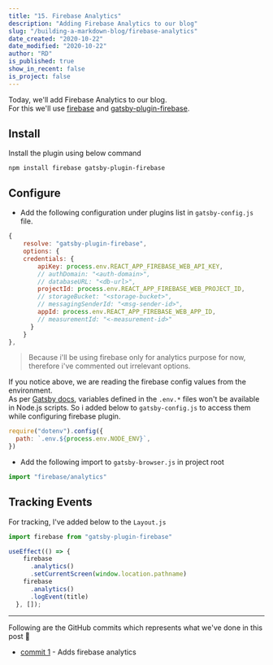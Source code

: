 ```yaml
---
title: "15. Firebase Analytics"
description: "Adding Firebase Analytics to our blog"
slug: "/building-a-markdown-blog/firebase-analytics"
date_created: "2020-10-22"
date_modified: "2020-10-22"
author: "RD"
is_published: true
show_in_recent: false
is_project: false
---
```


Today, we'll add Firebase Analytics to our blog.  
For this we'll use [firebase](https://www.npmjs.com/package/firebase) and [gatsby-plugin-firebase](https://www.gatsbyjs.org/packages/gatsby-plugin-firebase/).

## Install

Install the plugin using below command  

```
npm install firebase gatsby-plugin-firebase
```

## Configure
- Add the following configuration under plugins list in `gatsby-config.js` file.  

```js
{
    resolve: "gatsby-plugin-firebase",
    options: { 
    credentials: {
        apiKey: process.env.REACT_APP_FIREBASE_WEB_API_KEY,
        // authDomain: "<auth-domain>",
        // databaseURL: "<db-url>",
        projectId: process.env.REACT_APP_FIREBASE_WEB_PROJECT_ID,
        // storageBucket: "<storage-bucket>",
        // messagingSenderId: "<msg-sender-id>",
        appId: process.env.REACT_APP_FIREBASE_WEB_APP_ID,
        // measurementId: "<-measurement-id>"
      }
    }
},
```
> Because i'll be using firebase only for analytics purpose for now, therefore i've commented out irrelevant options.  


If you notice above, we are reading the firebase config values from the environment.  
As per [Gatsby docs](https://www.gatsbyjs.com/docs/environment-variables/), variables defined in the `.env.*` files won't be available in Node.js scripts. So i added below to `gatsby-config.js` to access them while configuring firebase plugin.  

```js
require("dotenv").config({
  path: `.env.${process.env.NODE_ENV}`,
})
```

- Add the following import to `gatsby-browser.js` in project root

```js
import "firebase/analytics" 
```

## Tracking Events

For tracking, I've added below to the `Layout.js`    

```js
import firebase from "gatsby-plugin-firebase"

useEffect(() => {
    firebase
      .analytics()
      .setCurrentScreen(window.location.pathname)
    firebase
      .analytics()
      .logEvent(title)
  }, []);
```

---
Following are the GitHub commits which represents what we've done in this post 🤩  
- [commit 1](https://github.com/raevilman/the-rd-notes/commit/8b4d31aea307c95d59b608d409da80d993ae715f) - Adds firebase analytics  